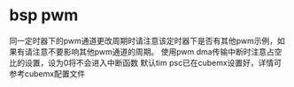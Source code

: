 # bsp pwm

同一定时器下的pwm通道更改周期时请注意该定时器下是否有其他pwm示例，如果有请注意不要影响其他pwm通道的周期。
使用pwm dma传输中断时注意占空比的设置，设为0将不会进入中断函数
默认tim psc已在cubemx设置好，详情可参考cubemx配置文件